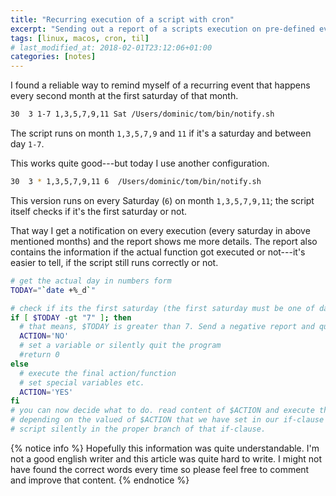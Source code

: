 ```yaml
---
title: "Recurring execution of a script with cron"
excerpt: "Sending out a report of a scripts execution on pre-defined events."
tags: [linux, macos, cron, til]
# last_modified_at: 2018-02-01T23:12:06+01:00
categories: [notes]
---
```


I found a reliable way to remind myself of a recurring event that happens every second month
at the first saturday of that month.

``` bash
30  3 1-7 1,3,5,7,9,11 Sat /Users/dominic/tom/bin/notify.sh
```

The script runs on month `1,3,5,7,9` and `11` if it's a saturday and between day `1-7`.

This works quite good---but today I use another configuration.

``` bash
30  3 * 1,3,5,7,9,11 6  /Users/dominic/tom/bin/notify.sh
```

This version runs on every Saturday (`6`) on month `1,3,5,7,9,11`; the script itself checks if it's
the first saturday or not.

That way I get a notification on every execution (every saturday in above mentioned months) and the
report shows me more details. The report also contains the information if the actual function got
executed or not---it's easier to tell, if the script still runs correctly or not.


``` bash
# get the actual day in numbers form
TODAY="`date +%_d`"

# check if its the first saturday (the first saturday must be one of day 1-7)
if [ $TODAY -gt "7" ]; then
  # that means, $TODAY is greater than 7. Send a negative report and quit the script.
  ACTION='NO'
  # set a variable or silently quit the program
  #return 0
else
  # execute the final action/function
  # set special variables etc.
  ACTION='YES'
fi
# you can now decide what to do. read content of $ACTION and execute the correct functions here
# depending on the valued of $ACTION that we have set in our if-clause above. Or just quite the
# script silently in the proper branch of that if-clause.
```

{% notice info %}
Hopefully this information was quite understandable. I'm not a good english writer and this article was
quite hard to write. I might not have found the correct words every time so please feel free to comment
and improve that content.
{% endnotice %}
